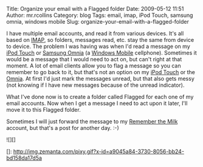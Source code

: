 Title: Organize your email with a Flagged folder
Date: 2009-05-12 11:51
Author: mr.rcollins
Category: blog
Tags: email, imap, iPod Touch, samsung omnia, windows mobile
Slug: organize-your-email-with-a-flagged-folder

I have multiple email accounts, and read it from various devices. It's
all based on [IMAP][], so folders, messages read, etc. stay the same
from device to device. The problem I was having was when I'd read a
message on my [iPod Touch][] or [Samsung Omnia][] (a [Windows Mobile][]
cellphone). Sometimes it would be a message that I would need to act on,
but can't right at that moment. A lot of email clients allow you to flag
a message so you can remember to go back to it, but that's not an option
on my [iPod Touch][] or the [Omnia][Samsung Omnia]. At first I'd just
mark the messages unread, but that also gets messy (not knowing if I
have new messages because of the unread indicator).

What I've done now is to create a folder called Flagged for each one of
my email accounts. Now when I get a message I need to act upon it later,
I'll move it to this Flagged folder.

Sometimes I will just forward the message to my [Remember the Milk][]
account, but that's a post for another day. :-)

<div class="zemanta-pixie">
![][]

</div>

  [IMAP]: http://en.wikipedia.org/wiki/Imap
  [iPod Touch]: http://www.apple.com/ipodtouch/
  [Samsung Omnia]: http://omnia.samsungmobile.com/
  [Windows Mobile]: http://www.microsoft.com/windowsmobile/en-us/default.mspx
  [Remember the Milk]: http://www.rememberthemilk.com/
  []: http://img.zemanta.com/pixy.gif?x-id=a9045a84-3730-8056-bb24-bd158da17d5a
